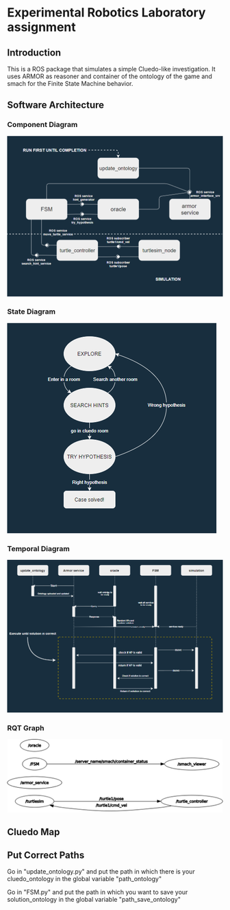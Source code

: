 # Experimental Robotics Laboratory assignment

## Introduction
This is a ROS package that simulates a simple Cluedo-like investigation. It uses ARMOR as reasoner and container of the ontology of the game and smach for the Finite State Machine behavior.

## Software Architecture
### Component Diagram
![Alt text](/images/component.PNG?raw=true)

### State Diagram
![Alt text](/images/state.PNG?raw=true)

### Temporal Diagram
![Alt text](/images/temporal.PNG?raw=true)

### RQT Graph
![Alt text](/images/rqt_graph.jpeg?raw=true)

## Cluedo Map

## Put Correct Paths
Go in "update_ontology.py" and put the path in which there is your cluedo_ontology in the global variable "path_ontology"

Go in "FSM.py" and put the path in which you want to save your solution_ontology in the global variable "path_save_ontology"
